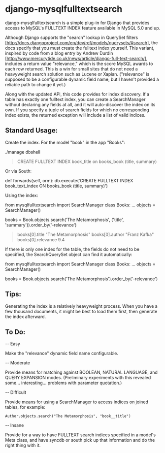 django-mysqlfulltextsearch
==============================

django-mysqlfulltextsearch is a simple plug-in for Django that
provides access to MySQL's FULLTEXT INDEX feature available in MySQL
5.0 and up.

Although Django supports the "search" lookup in QuerySet filters
[http://docs.djangoproject.com/en/dev/ref/models/querysets/#search],
the docs specify that you must create the fulltext index yourself.
This variant, inspired by code from a blog entry by Andrew Durdin
[http://www.mercurytide.co.uk/news/article/django-full-text-search/],
includes a return value "relevance," which is the score MySQL awards
to each row returned.  This is a win for small sites that do not need
a heavyweight search solution such as Lucene or Xapian. ("relevance"
is supposed to be a configurable dynamic field name, but I haven't
provided a reliable path to change it yet.)

Along with the updated API, this code provides for index discovery.
If a table has exactly one fulltext index, you can create a
SearchManager without declaring any fields at all, and it will
auto-discover the index on its own.  If you specify a tuple of search
fields for which no corresponding index exists, the returned exception
will include a list of valid indices.



Standard Usage:
---------------

Create the index.  For the model "book" in the app "Books":

./manage dbshell
> CREATE FULLTEXT INDEX book_title on books_book (title, summary)

Or via South:

def forwards(self, orm):
    db.execute('CREATE FULLTEXT INDEX book_text_index ON books_book (title, summary)')

Using the index:

from mysqlfulltextsearch import SearchManager
class Books:
    ...
    objects = SearchManager()

books = Book.objects.search('The Metamorphosis', ('title', 'summary')).order_by('-relevance')

> books[0].title
"The Metamorphosis"
> books[0].author
"Franz Kafka"
> books[0].relevance
9.4

If there is only one index for the table, the fields do not need to be
specified, the SearchQuerySet object can find it automatically:

from mysqlfulltextsearch import SearchManager
class Books:
    ...
    objects = SearchManager()

books = Book.objects.search('The Metamorphosis').order_by('-relevance')



Tips:
-----
Generating the index is a relatively heavyweight process.  When you
have a few thousand documents, it might be best to load them first,
then generate the index afterward.  



To Do:
-----

-- Easy

Make the "relevance" dynamic field name configurable.


-- Moderate

Provide means for matching against BOOLEAN, NATURAL LANGUAGE, and
QUERY EXPANSION modes.  (Preliminary experiments with this revealed
some... interesting... problems with parameter quotation.)


-- Difficult

Provide means for using a SearchManager to access indices on joined
tables, for example:

    Author.objects.search("The Metamorphosis", "book__title")

-- Insane

Provide for a way to have FULLTEXT search indices specified in a
model's Meta class, and have syncdb or south pick up that information
and do the right thing with it.
